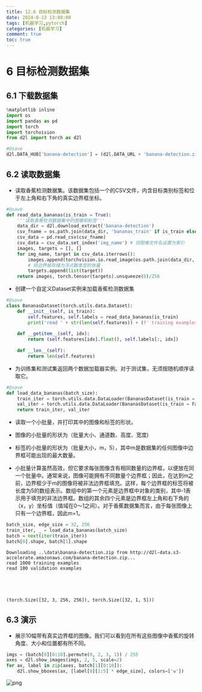 ```yaml
---
title: 12.6 目标检测数据集
date: 2024-8-13 13:00:00
tags: [机器学习,pytorch]
categories: [机器学习]
comment: true
toc: true
---
```


#### 

<!--more-->

# 6 目标检测数据集

## 6.1 下载数据集


```python
%matplotlib inline
import os
import pandas as pd
import torch
import torchvision
from d2l import torch as d2l

#@save
d2l.DATA_HUB['banana-detection'] = (d2l.DATA_URL + 'banana-detection.zip', '5de26c8fce5ccdea9f91267273464dc968d20d72')
```

## 6.2 读取数据集

- 读取香蕉检测数据集。该数据集包括一个的CSV文件，内含目标类别标签和位于左上角和右下角的真实边界框坐标。


```python
#@save
def read_data_bananas(is_train = True):
    '''读取香蕉检测数据集中的图像和标签'''
    data_dir = d2l.download_extract('banana-detection')
    csv_fname = os.path.join(data_dir, 'bananas_train' if is_train else 'bananas_val', 'label.csv')
    csv_data = pd.read_csv(csv_fname)
    csv_data = csv_data.set_index('img_name') # 将图像文件名设置为索引
    images, targets = [], []
    for img_name, target in csv_data.iterrows():
        images.append(torchvision.io.read_image(os.path.join(data_dir, 'bananas_train' if is_train else 'bananas_val', 'images', img_name)))
        # 将边界框存储为浮点数类型的张量
        targets.append(list(target))
    return images, torch.tensor(targets).unsqueeze(0)/256
```

- 创建一个自定义Dataset实例来加载香蕉检测数据集


```python
#@save
class BananasDataset(torch.utils.data.Dataset):
    def __init__(self, is_train):
        self.features, self.labels = read_data_bananas(is_train)
        print('read ' + str(len(self.features)) + (f' training examples' if is_train else f' validation examples'))
    
    def __getitem__(self, idx):
        return (self.features[idx].float(), self.labels[:, idx])
    
    def __len__(self):
        return len(self.features)
```

- 为训练集和测试集返回两个数据加载器实例。对于测试集，无须按随机顺序读取它。


```python
#@save
def load_data_bananas(batch_size):
    train_iter = torch.utils.data.DataLoader(BananasDataset(is_train = True), batch_size, shuffle = True)
    val_iter = torch.utils.data.DataLoader(BananasDataset(is_train = False), batch_size, shuffle = False)
    return train_iter, val_iter
```

- 读取一个小批量，并打印其中的图像和标签的形状。

- 图像的小批量的形状为（批量大小、通道数、高度、宽度)

- 标签的小批量的形状为（批量大小，m，5），其中m是数据集的任何图像中边界框可能出现的最大数量。

- 小批量计算虽然高效，但它要求每张图像含有相同数量的边界框，以便放在同一个批量中。通常来说，图像可能拥有不同数量个边界框；因此，在达到m之前，边界框少于m的图像将被非法边界框填充。这样，每个边界框的标签将被长度为5的数组表示。数组中的第一个元素是边界框中对象的类别，其中‐1表示用于填充的非法边界框。数组的其余四个元素是边界框左上角和右下角的（x，y）坐标值（值域在0～1之间）。对于香蕉数据集而言，由于每张图像上只有一个边界框，因此m=1。


```python
batch_size, edge_size = 32, 256
train_iter, _ = load_data_bananas(batch_size)
batch = next(iter(train_iter))
batch[0].shape, batch[1].shape
```

    Downloading ..\data\banana-detection.zip from http://d2l-data.s3-accelerate.amazonaws.com/banana-detection.zip...
    read 1000 training examples
    read 100 validation examples
    




    (torch.Size([32, 3, 256, 256]), torch.Size([32, 1, 5]))



## 6.3 演示

- 展示10幅带有真实边界框的图像。我们可以看到在所有这些图像中香蕉的旋转角度、大小和位置都有所不同。


```python
imgs = (batch[0][0:10].permute(0, 2, 3, 1)) / 255
axes = d2l.show_images(imgs, 2, 5, scale=2)
for ax, label in zip(axes, batch[1][0:10]):
    d2l.show_bboxes(ax, [label[0][1:5] * edge_size], colors=['w'])
```


    
![png](6_object_detect_dataset_files/6_object_detect_dataset_11_0.png)
    

